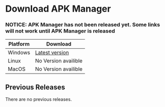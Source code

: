 # Download APK Manager #

### NOTICE: APK Manager has not been released yet. Some links will not work until APK Manager is released ###

| Platform | Download             |
-----------|----------------------|
| Windows  | [Latest version]()   |
| Linux    | No Version availible |
| MacOS    | No Version availible |

## Previous Releases

There are no previous releases.